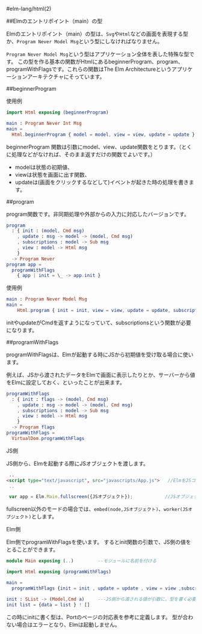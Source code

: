 #elm-lang/html(2)


##Elmのエントリポイント（main）の型

Elmのエントリポイント（main）の型は、`Svg`や`Html`などの画面を表現する型か、`Program Never Model Msg`という型にしなければなりません。

`Program Never Model Msg`という型はアプリケーション全体を表した特殊な型です。
この型を作る基本の関数がHtmlにあるbeginnerProgram、program、programWithFlagsです。これらの関数はThe Elm Architectureというアプリケーションアーキテクチャにそっています。


##beginnerProgram

使用例

```elm
import Html exposing (beginnerProgram)

main : Program Never Int Msg
main =
  Html.beginnerProgram { model = model, view = view, update = update }  
```

beginnerProgram 関数は引数にmodel、view、update関数をとります。（とくに処理などがなければ、そのまま返すだけの関数でよいです。）

*  modelは状態の初期値、
*  viewは状態を画面に出す関数、
*  updateは(画面をクリックするなどして)イベントが起きた時の処理を書きます。


##program

program関数です。非同期処理や外部からの入力に対応したバージョンです。

```elm
program
  : { init : (model, Cmd msg)
    , update : msg -> model -> (model, Cmd msg)
    , subscriptions : model -> Sub msg
    , view : model -> Html msg
    }
  -> Program Never
program app =
  programWithFlags
    { app | init = \_ -> app.init }

```

使用例

```elm
main : Program Never Model Msg
main =
    Html.program { init = init, view = view, update = update, subscriptions = subscriptions }
```

initやupdateがCmdを返すようになっていて、subscriptionsという関数が必要になります。


##programWithFlags

programWithFlagsは、Elmが起動する時にJSから初期値を受け取る場合に使います。

例えば、JSから渡されたデータをElmで画面に表示したりとか、サーバーから値をElmに設定しておく、といったことが出来ます。

```elm
programWithFlags
  : { init : flags -> (model, Cmd msg)
    , update : msg -> model -> (model, Cmd msg)
    , subscriptions : model -> Sub msg
    , view : model -> Html msg
    }
  -> Program flags
programWithFlags =
  VirtualDom.programWithFlags
```

JS側

JS側から、Elmを起動する際にJSオブジェクトを渡します。

```html
 ..
<script type="text/javascript", src="javascripts/App.js">   //ElmをJSコンパイルして出来たJSを読み込む。
 ..

 var app = Elm.Main.fullscreen({JSオブジェクト});            //JSオブジェクトをElmに渡す。
```

fullscreen以外のモードの場合では、`embed(node,JSオブジェクト)`、`worker(JSオブジェクト)`とします。


Elm側

Elm側でprogramWithFlagsを使います。
するとinit関数の引数で、JS側の値をとることができます。

```elm
module Main exposing (..)         --モジュールに名前を付ける

import Html exposing (programWithFlags)

main =
  programWithFlags {init = init , update = update , view = view ,subscriptions = subscriptions}

init : SList -> (Model,Cmd a)     ---JS側から渡される値が引数に。型を書く必要がある。
init list = {data = list } ! []
```

この時にinitに書く型は、Portのページの対応表を参考に定義します。
型が合わない場合はエラーとなり、Elmは起動しません。
